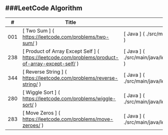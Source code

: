 ###LeetCode Algorithm
----------------
|	#	|		Title					|		Solution					|		Test					|		Tag					|		Difficulty					|
|	---	|		---					|		---					|		---					|		---					|		---					|
|	001	|	[	Two Sum	]	(	https://leetcode.com/problems/two-sum/	)	|	[	Java	]	(	./src/main/java/leetcode/twoSum.java	)	|	[	JavaTest	]	(	./src/test/java/leetcode/twoSumTest.java	)	|	[	Array	]	(	https://leetcode.com/tag/array/	)	|	[	Easy	]	(	http://jkchang1988.blogspot.co.uk/2016/06/001-two-sum.html	)	|
|	238	|	[	Product of Array Except Self	]	(	https://leetcode.com/problems/product-of-array-except-self/	)	|	[	Java	]	(	./src/main/java/leetcode/productExceptSelf.java	)	|	[	JavaTest	]	(	./src/test/java/leetcode/productExceptSelfTest.java	)	|	[	Array	]	(	https://leetcode.com/tag/array/	)	|	[	Medum	]	(	http://jkchang1988.blogspot.co.uk/2016/06/238-product-of-array-except-self.html	)	|
|	344	|	[	Reverse String	]	(	https://leetcode.com/problems/reverse-string/	)	|	[	Java	]	(	./src/main/java/leetcode/reverseString.java	)	|	[	JavaTest	]	(	./src/test/java/leetcode/reverseStringTest.java	)	|	[	String	]	(	https://leetcode.com/tag/string/	)	|	[	Easy	]	(	http://jkchang1988.blogspot.co.uk/2016/06/344-reverse-string.html	)	|
|	280	|	[	Wiggle Sort	]	(	https://leetcode.com/problems/wiggle-sort/	)	|	[	Java	]	(	./src/main/java/leetcode/wiggleSort.java	)	|	[	JavaTest	]	(	./src/test/java/leetcode/wiggleSortTest.java	)	|	[	Array	]	(	https://leetcode.com/tag/array/	)	|	[	Medum	]	(	http://jkchang1988.blogspot.co.uk/2016/06/280-wiggle-sort.html	)	|
|	283	|	[	Move Zeros	]	(	https://leetcode.com/problems/move-zeroes/	)	|	[	Java	]	(	./src/main/java/leetcode/moveZeros.java	)	|	[	JavaTest	]	(	./src/test/java/leetcode/moveZerosTest.java	)	|	[	Array	]	(	https://leetcode.com/tag/array/	)	|	[	Easy	]	(	http://jkchang1988.blogspot.co.uk/2016/06/283-move-zeros.html	)	|
